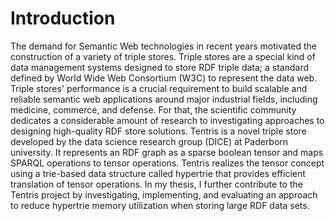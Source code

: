 # Introduction

The demand for Semantic Web technologies in recent years motivated the construction of a variety of triple stores.
Triple stores are a special kind of data management systems designed to store RDF triple data; a standard defined by 
World Wide Web Consortium (W3C) to represent the data web. 
Triple stores' performance is a crucial requirement to build scalable and reliable semantic web applications around major industrial fields, including medicine, commerce, and defense. For that, the scientific community dedicates a considerable amount of research to investigating approaches to designing high-quality RDF store solutions. Tentris is a novel triple store developed by the data science research group (DICE) at Paderborn university. It represents an RDF graph as a sparse boolean tensor and maps SPARQL operations to tensor operations. Tentris realizes the tensor concept using a trie-based data structure called hypertrie that provides efficient translation of tensor operations. In my thesis, I further contribute to the Tentris project by investigating, implementing, and evaluating an approach to reduce hypertrie memory utilization when storing large RDF data sets.
